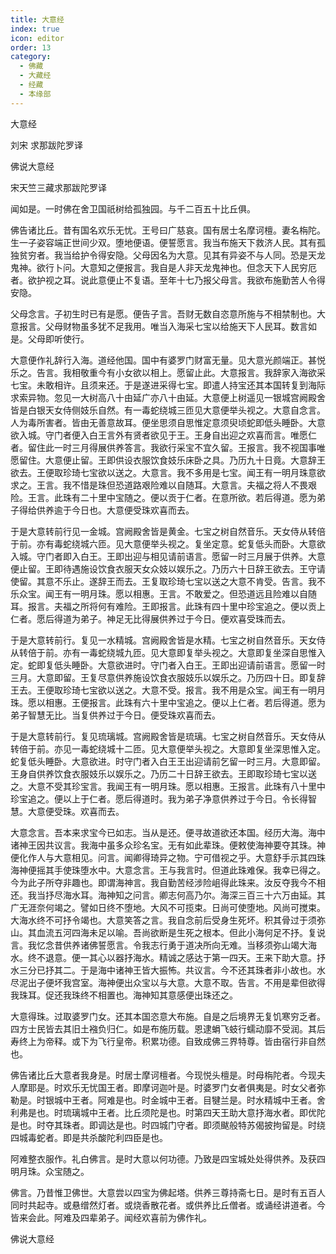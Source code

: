 ```yaml
---
title: 大意经
index: true
icon: editor
order: 13
category:
  - 佛藏
  - 大藏经
  - 经藏
  - 本缘部
---
```


  大意经  

刘宋 求那跋陀罗译  

佛说大意经  

宋天竺三藏求那跋陀罗译  

闻如是。一时佛在舍卫国祇树给孤独园。与千二百五十比丘俱。  

佛告诸比丘。昔有国名欢乐无忧。王号曰广慈哀。国有居士名摩诃檀。妻名栴陀。生一子姿容端正世间少双。堕地便语。便誓愿言。我当布施天下救济人民。其有孤独贫穷者。我当给护令得安隐。父母因名为大意。见其有异姿不与人同。恐是天龙鬼神。欲行卜问。大意知之便报言。我自是人非天龙鬼神也。但念天下人民穷厄者。欲护视之耳。说此意便止不复语。至年十七乃报父母言。我欲布施勤苦人令得安隐。  

父母念言。子初生时已有是愿。便告子言。吾财无数自恣意所施与不相禁制也。大意报言。父母财物虽多犹不足我用。唯当入海采七宝以给施天下人民耳。数言如是。父母即听使行。  

大意便作礼辞行入海。道经他国。国中有婆罗门财富无量。见大意光颜端正。甚悦乐之。告言。我相敬重今有小女欲以相上。愿留止此。大意报言。我辞家入海欲采七宝。未敢相许。且须来还。于是遂进采得七宝。即遣人持宝还其本国转复到海际求索异物。忽见一大树高八十由延广亦八十由延。大意便上树遥见一银城宫阙殿舍皆是白银天女侍侧妓乐自然。有一毒蛇绕城三匝见大意便举头视之。大意自念言。人为毒所害者。皆由无善意故耳。便坐思须自思惟定意须臾顷蛇即低头睡卧。大意欲入城。守门者便入白王言外有贤者欲见于王。王身自出迎之欢喜而言。唯愿仁者。留住此一时三月得展供养答言。我欲行采宝不宜久留。王报言。我不视国事唯愿留住。大意便止留。王即供设衣服饮食妓乐床卧之具。乃历九十日竟。大意辞王欲去。王便取珍琦七宝欲以送之。大意言。我不多用是七宝。闻王有一明月珠意欲求之。王言。我不惜是珠但恐道路艰险难以自随耳。大意言。夫福之将人不畏艰险。王言。此珠有二十里中宝随之。便以贡于仁者。在意所欲。若后得道。愿为弟子得给供养逾于今日也。大意便受珠欢喜而去。  

于是大意转前行见一金城。宫阙殿舍皆是黄金。七宝之树自然音乐。天女侍从转倍于前。亦有毒蛇绕城六匝。见大意便举头视之。复坐定意。蛇复低头而卧。大意欲入城。守门者即入白王。王即出迎与相见请前语言。愿留一时三月展于供养。大意便止留。王即待遇施设饮食衣服天女众妓以娱乐之。乃历六十日辞王欲去。王守请使留。其意不乐止。遂辞王而去。王复取珍琦七宝以送之大意不肯受。告言。我不乐众宝。闻王有一明月珠。愿以相惠。王言。不敢爱之。但恐道远且险难以自随耳。报言。夫福之所将何有难险。王即报言。此珠有四十里中珍宝追之。便以贡上仁者。愿后得道为弟子。神足无比得展供养过于今日。便欢喜受珠而去。  

于是大意转前行。复见一水精城。宫阙殿舍皆是水精。七宝之树自然音乐。天女侍从转倍于前。亦有一毒蛇绕城九匝。见大意即复举头视之。大意即复坐深自思惟入定。蛇即复低头睡卧。大意欲进时。守门者入白王。王即出迎请前语言。愿留一时三月。大意即留。王复尽意供养施设饮食衣服妓乐以娱乐之。乃历四十日。即复辞王去。王便取珍琦七宝欲以送之。大意不受。报言。我不用是众宝。闻王有一明月珠。愿以相惠。王便报言。此珠有六十里中宝追之。便以上仁者。若后得道。愿为弟子智慧无比。当复供养过于今日。便受珠欢喜而去。  

于是大意转前行。复见琉璃城。宫阙殿舍皆是琉璃。七宝之树自然音乐。天女侍从转倍于前。亦见一毒蛇绕城十二匝。见大意便举头视之。大意即复坐深思惟入定。蛇复低头睡卧。大意欲进。时守门者入白王王出迎请前乞留一时三月。大意即留。王身自供养饮食衣服妓乐以娱乐之。乃历二十日辞王欲去。王即取珍琦七宝以送之。大意不受其珍宝言。我闻王有一明月珠。愿以相惠。王报言。此珠有八十里中珍宝追之。便以上于仁者。愿后得道时。我为弟子净意供养过于今日。令长得智慧。大意便受珠。欢喜而去。  

大意念言。吾本来求宝今已如志。当从是还。便寻故道欲还本国。经历大海。海中诸神王因共议言。我海中虽多众珍名宝。无有如此辈珠。便敕使海神要夺其珠。神便化作人与大意相见。问言。闻卿得琦异之物。宁可借视之乎。大意舒手示其四珠海神便摇其手使珠堕水中。大意念言。王与我言时。但道此珠难保。我幸已得之。今为此子所夺非趣也。即谓海神言。我自勤苦经涉险岨得此珠来。汝反夺我今不相还。我当抒尽海水耳。海神知之问言。卿志何高乃尔。海深三百三十六万由延。其广无涯奈何竭之。譬如日终不堕地。大风不可揽束。日尚可使堕地。风尚可搅束。大海水终不可抒令竭也。大意笑答之言。我自念前后受身生死坏。积其骨过于须弥山。其血流五河四海未足以喻。吾尚欲断是生死之根本。但此小海何足不抒。复说言。我忆念昔供养诸佛誓愿言。令我志行勇于道决所向无难。当移须弥山竭大海水。终不退意。便一其心以器抒海水。精诚之感达于第一四天。王来下助大意。抒水三分已抒其二。于是海中诸神王皆大振怖。共议言。今不还其珠者非小故也。水尽泥出子便坏我宫室。海神便出众宝以与大意。大意不取。告言。不用是辈但欲得我珠耳。促还我珠终不相置也。海神知其意感便出珠还之。  

大意得珠。过取婆罗门女。还其本国恣意大布施。自是之后境界无复饥寒穷乏者。四方士民皆去其旧土襁负归仁。如是布施历载。恩逮蜎飞蚑行蠕动靡不受润。其后寿终上为帝释。或下为飞行皇帝。积累功德。自致成佛三界特尊。皆由宿行非自然也。  

佛告诸比丘大意者我身是。时居士摩诃檀者。今现悦头檀是。时母栴陀者。今现夫人摩耶是。时欢乐无忧国王者。即摩诃迦叶是。时婆罗门女者俱夷是。时女父者弥勒是。时银城中王者。阿难是也。时金城中王者。目犍兰是。时水精城中王者。舍利弗是也。时琉璃城中王者。比丘须陀是也。时第四天王助大意抒海水者。即优陀是也。时夺其珠者。即调达是也。时四城门守者。即须颰般特苏偈披拘留是。时绕四城毒蛇者。即是共杀酸陀利四臣是也。  

阿难整衣服作。礼白佛言。是时大意以何功德。乃致是四宝城处处得供养。及获四明月珠。众宝随之。  

佛言。乃昔惟卫佛世。大意尝以四宝为佛起塔。供养三尊持斋七日。是时有五百人同时共起寺。或悬缯然灯者。或烧香散花者。或供养比丘僧者。或诵经讲道者。今皆来会此。阿难及四辈弟子。闻经欢喜前为佛作礼。  

佛说大意经  
